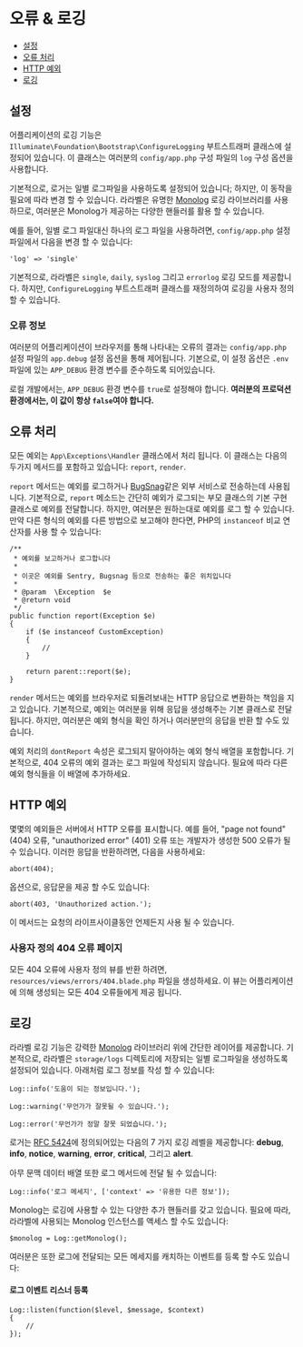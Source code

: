 # 오류 & 로깅

- [설정](#configuration)
- [오류 처리](#handling-errors)
- [HTTP 예외](#http-exceptions)
- [로깅](#logging)

<a name="configuration"></a>
## 설정

어플리케이션의 로깅 기능은 `Illuminate\Foundation\Bootstrap\ConfigureLogging` 부트스트래퍼 클래스에 설정되어 있습니다. 이 클래스는 여러분의 `config/app.php` 구성 파일의 `log` 구성 옵션을 사용합니다.

기본적으로, 로거는 일별 로그파일을 사용하도록 설정되어 있습니다; 하지만, 이 동작을 필요에 따라 변경 할 수 있습니다. 라라벨은 유명한 [Monolog](https://github.com/Seldaek/monolog) 로깅 라이브러리를 사용하므로, 여러분은 Monolog가 제공하는 다양한 핸들러를 활용 할 수 있습니다.

예를 들어, 일별 로그 파일대신 하나의 로그 파일을 사용하려면, `config/app.php` 설정 파일에서 다음을 변경 할 수 있습니다:

    'log' => 'single'

기본적으로, 라라벨은 `single`, `daily`, `syslog` 그리고 `errorlog` 로깅 모드를 제공합니다. 하지만, `ConfigureLogging` 부트스트래퍼 클래스를 재정의하여 로깅을 사용자 정의 할 수 있습니다.

### 오류 정보

여러분의 어플리케이션이 브라우저를 통해 나타내는 오류의 결과는 `config/app.php` 설정 파일의 `app.debug` 설정 옵션을 통해 제어됩니다. 기본으로, 이 설정 옵션은 `.env` 파일에 있는 `APP_DEBUG` 환경 변수를 준수하도록 되어있습니다.

로컬 개발에서는, `APP_DEBUG` 환경 변수를 `true`로 설정해야 합니다. **여러분의 프로덕션 환경에서는, 이 값이 항상 `false`여야 합니다.**

<a name="handling-errors"></a>
## 오류 처리

모든 예외는 `App\Exceptions\Handler` 클래스에서 처리 됩니다. 이 클래스는 다음의 두가지 메서드를 포함하고 있습니다: `report`, `render`.

`report` 메서드는 예외를 로그하거나 [BugSnag](https://bugsnag.com)같은 외부 서비스로 전송하는데 사용됩니다. 기본적으로, `report` 메소드는 간단히 예외가 로그되는 부모 클래스의 기본 구현 클래스로 예외를 전달합니다. 하지만, 여러분은 원하는대로 예외를 로그 할 수 있습니다. 만약 다른 형식의 예외를 다른 방법으로 보고해야 한다면, PHP의 `instanceof` 비교 연산자를 사용 할 수 있습니다:

    /**
     * 예외를 보고하거나 로그합니다
     *
     * 이곳은 예외를 Sentry, Bugsnag 등으로 전송하는 좋은 위치입니다
     *
     * @param  \Exception  $e
     * @return void
     */
    public function report(Exception $e)
    {
        if ($e instanceof CustomException)
        {
            //
        }

        return parent::report($e);
    }

`render` 메서드는 예외를 브라우저로 되돌려보내는 HTTP 응답으로 변환하는 책임을 지고 있습니다. 기본적으로, 예외는 여러분을 위해 응답을 생성해주는 기본 클래스로 전달 됩니다. 하지만, 여러분은 예외 형식을 확인 하거나 여러분만의 응답을 반환 할 수도 있습니다.

예외 처리의 `dontReport` 속성은 로그되지 말아야하는 예외 형식 배열을 포함합니다.  기본적으로, 404 오류의 예외 결과는 로그 파일에 작성되지 않습니다. 필요에 따라 다른 예외 형식들을 이 배열에 추가하세요.

<a name="http-exceptions"></a>
## HTTP 예외

몇몇의 예외들은 서버에서 HTTP 오류를 표시합니다. 예를 들어, "page not found" (404) 오류, "unauthorized error" (401) 오류 또는 개발자가 생성한 500 오류가 될 수 있습니다. 이러한 응답을 반환하려면, 다음을 사용하세요:

    abort(404);

옵션으로, 응답문을 제공 할 수도 있습니다:

    abort(403, 'Unauthorized action.');

이 메서드는 요청의 라이프사이클동안 언제든지 사용 될 수 있습니다.

### 사용자 정의 404 오류 페이지

모든 404 오류에 사용자 정의 뷰를 반환 하려면, `resources/views/errors/404.blade.php` 파일을 생성하세요. 이 뷰는 어플리케이션에 의해 생성되는 모든 404 오류들에게 제공 됩니다.

<a name="logging"></a>
## 로깅

라라벨 로깅 기능은 강력한 [Monolog](http://github.com/seldaek/monolog) 라이브러리 위에 간단한 레이어를 제공합니다. 기본적으로, 라라벨은 `storage/logs` 디렉토리에 저장되는 일별 로그파일을 생성하도록 설정되어 있습니다. 아래처럼 로그 정보를 작성 할 수 있습니다:

    Log::info('도움이 되는 정보입니다.');

    Log::warning('무언가가 잘못될 수 있습니다.');

    Log::error('무언가가 정말 잘못 되었습니다.');

로거는 [RFC 5424](http://tools.ietf.org/html/rfc5424)에 정의되어있는 다음의 7 가지 로깅 레벨을 제공합니다: **debug**, **info**, **notice**, **warning**, **error**, **critical**, 그리고 **alert**.

아무 문맥 데이터 배열 또한 로그 메서드에 전달 될 수 있습니다:

    Log::info('로그 메세지', ['context' => '유용한 다른 정보']);

Monolog는 로깅에 사용할 수 있는 다양한 추가 핸들러를 갖고 있습니다. 필요에 따라, 라라벨에 사용되는 Monolog 인스턴스를 액세스 할 수도 있습니다:

    $monolog = Log::getMonolog();

여러분은 또한 로그에 전달되는 모든 메세지를 캐치하는 이벤트를 등록 할 수도 있습니다:

#### 로그 이벤트 리스너 등록

    Log::listen(function($level, $message, $context)
    {
        //
    });

